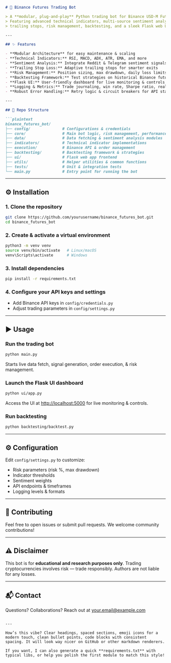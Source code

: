 ````markdown
# 🚀 Binance Futures Trading Bot

> A **modular, plug-and-play** Python trading bot for Binance USD-M Futures —  
> Featuring advanced technical indicators, multi-source sentiment analysis (Reddit & Telegram),  
> trailing stops, risk management, backtesting, and a sleek Flask web UI.

---

## ✨ Features

- **Modular Architecture** for easy maintenance & scaling
- **Technical Indicators:** RSI, MACD, ADX, ATR, EMA, and more
- **Sentiment Analysis:** Integrate Reddit & Telegram sentiment signals
- **Trailing Stop Loss:** Adaptive trailing stops for smarter exits
- **Risk Management:** Position sizing, max drawdown, daily loss limits, circuit breakers
- **Backtesting Framework:** Test strategies on historical Binance futures data
- **Flask UI:** User-friendly dashboard for live monitoring & controls
- **Logging & Metrics:** Trade journaling, win rate, Sharpe ratio, real-time stats
- **Robust Error Handling:** Retry logic & circuit breakers for API stability

---

## 📂 Repo Structure

```plaintext
binance_futures_bot/
├── config/              # Configurations & credentials
├── core/                # Main bot logic, risk management, performance
├── data/                # Data fetching & sentiment analysis modules
├── indicators/          # Technical indicator implementations
├── execution/           # Binance API & order management
├── backtesting/         # Backtesting framework & strategies
├── ui/                  # Flask web app frontend
├── utils/               # Helper utilities & common functions
├── tests/               # Unit & integration tests
└── main.py              # Entry point for running the bot
````

---

## ⚙️ Installation

### 1. Clone the repository

```bash
git clone https://github.com/yourusername/binance_futures_bot.git
cd binance_futures_bot
```

### 2. Create & activate a virtual environment

```bash
python3 -m venv venv
source venv/bin/activate   # Linux/macOS
venv\Scripts\activate      # Windows
```

### 3. Install dependencies

```bash
pip install -r requirements.txt
```

### 4. Configure your API keys and settings

* Add Binance API keys in `config/credentials.py`
* Adjust trading parameters in `config/settings.py`

---

## ▶️ Usage

### Run the trading bot

```bash
python main.py
```

Starts live data fetch, signal generation, order execution, & risk management.

### Launch the Flask UI dashboard

```bash
python ui/app.py
```

Access the UI at [http://localhost:5000](http://localhost:5000) for live monitoring & controls.

### Run backtesting

```bash
python backtesting/backtest.py
```

---

## ⚙️ Configuration

Edit `config/settings.py` to customize:

* Risk parameters (risk %, max drawdown)
* Indicator thresholds
* Sentiment weights
* API endpoints & timeframes
* Logging levels & formats

---

## 🤝 Contributing

Feel free to open issues or submit pull requests.
We welcome community contributions!

---

## ⚠️ Disclaimer

This bot is for **educational and research purposes only**.
Trading cryptocurrencies involves risk — trade responsibly.
Authors are not liable for any losses.

---

## 📬 Contact

Questions? Collaborations? Reach out at [your.email@example.com](mailto:your.email@example.com)

```

---

How’s this vibe? Clear headings, spaced sections, emoji icons for a modern touch, clean bullet points, code blocks with consistent spacing. It will look way nicer on GitHub or other markdown renderers.

If you want, I can also generate a quick **requirements.txt** with typical libs, or help you polish the first module to match this style!
```

